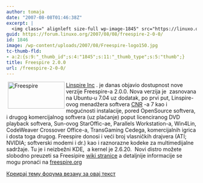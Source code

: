 ```yaml
---
author: tomaja
date: "2007-08-08T01:46:38Z"
excerpt: |
  <img class=" alignleft size-full wp-image-1845" src="https://linuxo.org/wp-content/uploads/2007/08/Freespire-logo150.jpg" alt="Freespire" title="Freespire" hspace="4" width="150" height="71" align="left" /><a href="http://www.linspire.com" target="_blank" title="Linspire Inc.">Linspire Inc</a> . je danas objavio dostupnost nove verzije Freespire-a 2.0.0. Nova verzija je&nbsp; zasnovana na Ubuntu-u 7.04 uz dodatak, po prvi put, Linspire-ovog menadžera softvera <a href="http://en.wikipedia.org/wiki/Click%27N%27Run" target="_blank" title="Click`aNd`Run">CNR</a> -a 7 kao i mogućnosti instalacije, pored OpenSource softvera, i drugog komercijalnog softvera (uz plaćanje) poput licenciranog DVD playback softvera, Sun-ovog StarOffic-ae, Parallels Workstation-a, Win4Lin, CodeWeaver Crossover Office-a, TransGaming Cedega, komercijalnih igrica i dosta toga drugog. Freespire donosi i veći broj vlasničkih drajvera (ATI; NVIDIA; softverski modemi i dr.) kao i raznorazne kodeke za multimedijalne sadržaje. Tu je i neizbežni KDE,&nbsp; a kernel je 2.6.20.&nbsp; Novi distro možete slobodno preuzeti sa Freesipire <a href="http://wiki.freespire.org/index.php/Download_Freespire" target="_blank" title="Freespire 2.0.0 download">wiki stranice</a>  a detaljnije informacije se mogu pronaći na <a href="http://www.freespire.org/" target="_blank" title="Freespire ">freespire.org</a>
guid: https://forum.linuxo.org/2007/08/08/freespire-2-0-0/
id: 1846
image: /wp-content/uploads/2007/08/Freespire-logo150.jpg
tc-thumb-fld:
- a:2:{s:9:"_thumb_id";s:4:"1845";s:11:"_thumb_type";s:5:"thumb";}
title: Freespire 2.0.0
url: /freespire-2-0-0/
---
```

<img class=" alignleft size-full wp-image-1845" src="https://linuxo.org/wp-content/uploads/2007/08/Freespire-logo150.jpg" alt="Freespire" title="Freespire" hspace="4" width="150" height="71" align="left" /><a href="http://www.linspire.com" target="_blank" title="Linspire Inc.">Linspire Inc</a> . je danas objavio dostupnost nove verzije Freespire-a 2.0.0. Nova verzija je&nbsp; zasnovana na Ubuntu-u 7.04 uz dodatak, po prvi put, Linspire-ovog menadžera softvera <a href="http://en.wikipedia.org/wiki/Click%27N%27Run" target="_blank" title="Click`aNd`Run">CNR</a> -a 7 kao i mogućnosti instalacije, pored OpenSource softvera, i drugog komercijalnog softvera (uz plaćanje) poput licenciranog DVD playback softvera, Sun-ovog StarOffic-ae, Parallels Workstation-a, Win4Lin, CodeWeaver Crossover Office-a, TransGaming Cedega, komercijalnih igrica i dosta toga drugog. Freespire donosi i veći broj vlasničkih drajvera (ATI; NVIDIA; softverski modemi i dr.) kao i raznorazne kodeke za multimedijalne sadržaje. Tu je i neizbežni KDE,&nbsp; a kernel je 2.6.20.&nbsp; Novi distro možete slobodno preuzeti sa Freesipire <a href="http://wiki.freespire.org/index.php/Download_Freespire" target="_blank" title="Freespire 2.0.0 download">wiki stranice</a> a detaljnije informacije se mogu pronaći na <a href="http://www.freespire.org/" target="_blank" title="Freespire ">freespire.org</a>  
<!--break-->

[Креирај тему форума везану за овај текст](https://linuxo.org/nova-tema-na-forumu/?se_pid=1846)
